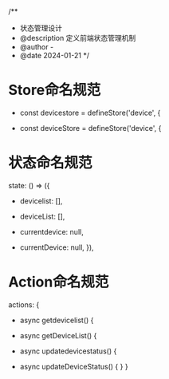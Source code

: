 /**
 * 状态管理设计
 * @description 定义前端状态管理机制
 * @author -
 * @date 2024-01-21
 */

# Store命名规范
- const devicestore = defineStore('device', {
+ const deviceStore = defineStore('device', {

# 状态命名规范
  state: () => ({
-   devicelist: [],
+   deviceList: [],
-   currentdevice: null,
+   currentDevice: null,
  }),

# Action命名规范
  actions: {
-   async getdevicelist() {
+   async getDeviceList() {
-   async updatedevicestatus() {
+   async updateDeviceStatus() {
  }
} 